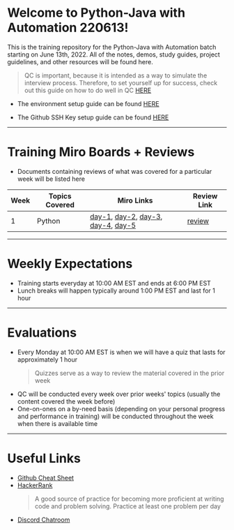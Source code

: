 # Welcome to Python-Java with Automation 220613!
This is the training repository for the Python-Java with Automation batch starting on June 13th, 2022. All of the notes, demos, study guides, project guidelines, and other resources will be found here.

> QC is important, because it is intended as a way to simulate the interview process. Therefore, to set yourself up for success, check out this guide on how to do well in QC [HERE](./qc-tips.md)

*  The environment setup guide can be found [HERE](https://github.com/220613-pwa-ext/environment-setup)

* The Github SSH Key setup guide can be found [HERE](https://github.com/java-gcp-220228/training/blob/main/github-ssh/README.md)

---

# Training Miro Boards + Reviews
* Documents containing reviews of what was covered for a particular week will be listed here

| Week | Topics Covered | Miro Links | Review Link |
| ---- | -------------- | --------- | ---------- |
| 1 | Python | [day-1](https://miro.com/app/board/uXjVOtHw8pA=/?share_link_id=338516573304), [day-2](https://miro.com/app/board/uXjVOtbh1ts=/?share_link_id=519852569851), [day-3](https://miro.com/app/board/uXjVOsy0a_s=/?share_link_id=636704378349), [day-4](https://miro.com/app/board/uXjVOsBHAAE=/?share_link_id=173488968274), [day-5](https://miro.com/app/board/uXjVOsQPfhI=/?share_link_id=578898129378) | [review](./review/week-1.md) |

---

# Weekly Expectations
* Training starts everyday at 10:00 AM EST and ends at 6:00 PM EST
* Lunch breaks will happen typically around 1:00 PM EST and last for 1 hour

---

# Evaluations
* Every Monday at 10:00 AM EST is when we will have a quiz that lasts for approximately 1 hour
    > Quizzes serve as a way to review the material covered in the prior week
* QC will be conducted every week over prior weeks' topics (usually the content covered the week before)
* One-on-ones on a by-need basis (depending on your personal progress and performance in training) will be conducted throughout the week when there is available time

---

# Useful Links
* [Github Cheat Sheet](https://i.redd.it/8341g68g1v7y.png)
* [HackerRank](https://www.hackerrank.com/)
    > A good source of practice for becoming more proficient at writing code and problem solving. Practice at least one problem per day
* [Discord Chatroom](https://discord.gg/U2sANNcCYm)